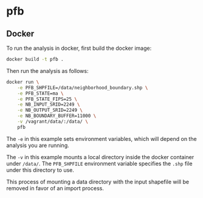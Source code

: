 # pfb

## Docker

To run the analysis in docker, first build the docker image:

```bash
docker build -t pfb .
```

Then run the analysis as follows:

```bash
docker run \
    -e PFB_SHPFILE=/data/neighborhood_boundary.shp \
    -e PFB_STATE=ma \
    -e PFB_STATE_FIPS=25 \
    -e NB_INPUT_SRID=2249 \
    -e NB_OUTPUT_SRID=2249 \
    -e NB_BOUNDARY_BUFFER=11000 \
    -v /vagrant/data/:/data/ \
    pfb
```

The `-e` in this example sets environment variables, which will depend on the
analysis you are running.

The `-v` in this example mounts a local directory inside the docker container
under `/data/`. The `PFB_SHPFILE` environment variable specifies the `.shp`
file under this directory to use.

This process of mounting a data directory with the input shapefile will be
removed in favor of an import process.
